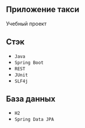 ## **Приложение такси**
Учебный проект

## **Стэк**
* `Java`
* `Spring Boot`
* `REST`
* `JUnit`
* `SLF4j`

## **База данных**
* `H2`
* `Spring Data JPA`